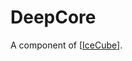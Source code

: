 # DeepCore

A component of [[IceCube]].

[//begin]: # "Autogenerated link references for markdown compatibility"
[IceCube]: IceCube "IceCube"
[//end]: # "Autogenerated link references"
